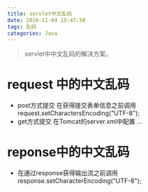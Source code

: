```yaml
---
title: servlet中文乱码
date: 2016-11-04 15:47:58
tags: 乱码
categories: Java
---
```

>servlet中中文乱码的解决方案。

<!--more-->
# request 中的中文乱码
- post方式提交
    在获得提交表单信息之前调用request.setCharactersEncoding("UTF-8");
- get方式提交
    在Tomcat的server.xml中配置
       <Service>
          <Connector URIEncoding="UTF-8">
                 ...
          </Connector>
      </Service>

# reponse中的中文乱码
- 在通过response获得输出流之前调用response.setCharacterEncoding("UTF-8"); 
